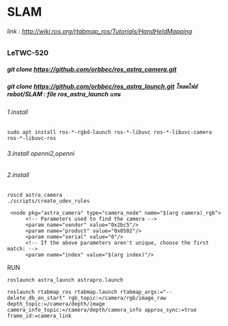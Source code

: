 # SLAM
###### link : http://wiki.ros.org/rtabmap_ros/Tutorials/HandHeldMapping
### LeTWC-520
##### git clone https://github.com/orbbec/ros_astra_camera.git
##### git clone https://github.com/orbbec/ros_astra_launch.git โหลดไฟล์ robot/SLAM : file ros_astra_launch เเทน
###### 1.install 
```
sudo apt install ros-*-rgbd-launch ros-*-libuvc ros-*-libuvc-camera ros-*-libuvc-ros
```
###### 3.install openni2,openni
###### 2.install
```
roscd astra_camera
./scripts/create_udev_rules
```
```
 <node pkg="astra_camera" type="camera_node" name="$(arg camera)_rgb">
      <!-- Parameters used to find the camera -->
      <param name="vendor" value="0x2bc5"/>
      <param name="product" value="0x0502"/>
      <param name="serial" value="0"/>
      <!-- If the above parameters aren't unique, choose the first match: -->
      <param name="index" value="$(arg index)"/>
```
RUN
```
roslaunch astra_launch astrapro.launch
```
```
roslaunch rtabmap_ros rtabmap.launch rtabmap_args:="--delete_db_on_start" rgb_topic:=/camera/rgb/image_raw depth_topic:=/camera/depth/image camera_info_topic:=/camera/depth/camera_info approx_sync:=true frame_id:=camera_link
```
